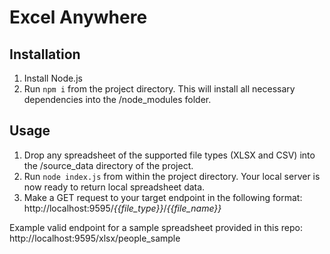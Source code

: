 # Excel Anywhere

## Installation

1. Install Node.js
2. Run `npm i` from the project directory. This will install all necessary dependencies into the /node_modules folder.

## Usage

1. Drop any spreadsheet of the supported file types (XLSX and CSV) into the /source_data directory of the project.
2. Run `node index.js` from within the project directory. Your local server is now ready to return local spreadsheet data.
3. Make a GET request to your target endpoint in the following format: http://localhost:9595/_{{file_type}}_/_{{file_name}}_

Example valid endpoint for a sample spreadsheet provided in this repo: http://localhost:9595/xlsx/people_sample

